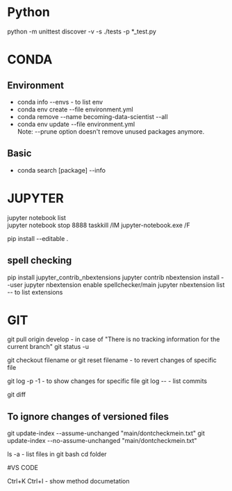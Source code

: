 # Python
python -m unittest discover -v -s ./tests -p *_test.py


# CONDA

## Environment
* conda info --envs - to list env  
* conda env create --file environment.yml  
* conda remove --name becoming-data-scientist --all  
* conda env update --file environment.yml  
Note: --prune option doesn't remove unused packages anymore.

## Basic 
* conda search [package] --info

# JUPYTER

jupyter notebook list  
jupyter notebook stop 8888
taskkill /IM jupyter-notebook.exe /F

pip install --editable .  

## spell checking
pip install jupyter_contrib_nbextensions
jupyter contrib nbextension install --user
jupyter nbextension enable spellchecker/main
jupyter nbextension list -- to list extensions

# GIT

git pull origin develop - in case of "There is no tracking information for the current branch"
git status -u

git checkout <hash> filename or git reset <hash> filename - to revert changes of specific file

git log -p -1 <file name> - to show changes for specific file
git log -- <file name> - list commits

git diff <commit>

## To ignore changes of versioned files 
git update-index --assume-unchanged "main/dontcheckmein.txt"
git update-index --no-assume-unchanged "main/dontcheckmein.txt"

ls -a - list files in git bash
cd folder

#VS CODE

Ctrl+K Ctrl+I - show method documetation

